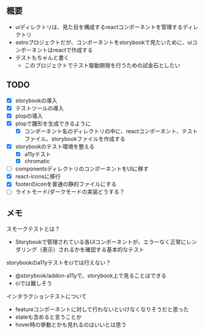 ## 概要

- uiディレクトリは、見た目を構成するreactコンポーネントを管理するディレクトリ
- astroプロジェクトだが、コンポーネントをstorybookで見たいために、uiコンポーネントはreactで作成する
- テストもちゃんと書く
  - このプロジェクトでテスト駆動開発を行うための試金石としたい

## TODO

- [x] storybookの導入
- [x] テストツールの導入
- [x] plopの導入
- [x] plopで雛形を生成できるように
  - [x] コンポーネント名のディレクトリの中に、reactコンポーネント、テストファイル、storybookファイルを作成する
- [x] storybookのテスト環境を整える
  - [x] a11yテスト
  - [x] chromatic
- [ ] componentsディレクトリのコンポーネントをUIに移す
- [x] react-iconsに移行
- [x] footerのiconを普通の静的ファイルにする
- [ ] ライトモード/ダークモードの実装どうする？

## メモ

スモークテストとは？
- Storybookで管理されている各UIコンポーネントが、エラーなく正常にレンダリング（表示）されるかを確認する基本的なテスト

storybookのa11yテストをciでは行えない？
- @storybook/addon-a11yで、storybook上で見ることはできる
- ciでは難しそう

インタラクションテストについて
- featureコンポーネントに対して行わないといけなくなりそうだと思った
- stateも含めると言うことか
- hover時の挙動とかも見れるのはいいとは思う